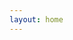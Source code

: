 ```yaml
---
layout: home
---
```


<script>
export default {
  mounted() {
    // a little trick to redirect to the default language
    // in this case, Chinese
    location.pathname = '/zh/'
  }
}
</script>